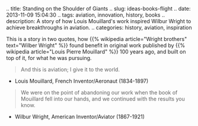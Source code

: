 .. title: Standing on the Shoulder of Giants
.. slug: ideas-books-flight
.. date: 2013-11-09 15:04:30
.. tags: aviation, innovation, history, books
.. description: A story of how Louis Mouillard's work inspired Wilbur Wright to achieve breakthroughs in aviation.
.. categories: history, aviation, inspiration

This is a story in two quotes, how {{% wikipedia article="Wright brothers" text="Wilber Wright" %}} found benefit in original work
published by {{% wikipedia article="Louis Pierre Mouillard" %}} 100 years ago, and built on top of it, for what he
was pursuing.

> And this is aviation; I give it to the world.

- Louis Mouillard, French Inventor/Aeronaut (1834-1897)


> We were on the point of abandoning our work when the book of Mouillard fell into our hands, and we continued with the results you know.

- Wilbur Wright, American Inventor/Aviator (1867-1921)